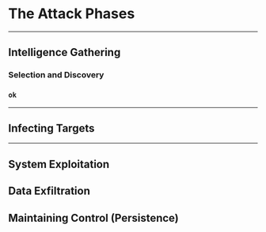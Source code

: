 # The Attack Phases

---

## Intelligence Gathering

### Selection and Discovery

### `ok`

---

## Infecting Targets

---

## System Exploitation

## Data Exfiltration

## Maintaining Control (Persistence)
